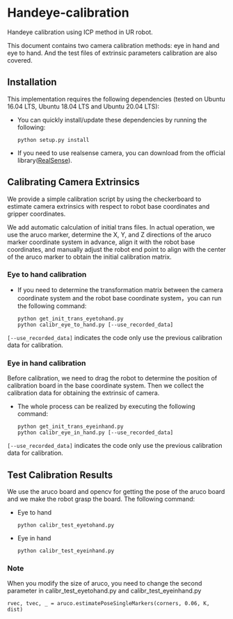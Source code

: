 # Handeye-calibration
Handeye calibration using ICP method in UR robot. 

This document contains two camera calibration methods: eye in hand and eye to hand. And the test files of extrinsic parameters calibration are also covered. 

## Installation
This implementation requires the following dependencies (tested on Ubuntu 16.04 LTS, Ubuntu 18.04 LTS and Ubuntu 20.04 LTS):
* You can quickly install/update these dependencies by running the following:

    ```shell
    python setup.py install
    ```

* If you need to use realsense camera, you can download from the official library([RealSense](https://github.com/IntelRealSense/librealsense)).

## Calibrating Camera Extrinsics
We provide a simple calibration script by using the checkerboard to estimate camera extrinsics with respect to robot base coordinates and gripper coordinates.

We add automatic calculation of initial trans files. In actual operation, we use the aruco marker, determine the X, Y, and Z directions of the aruco marker coordinate system in advance, align it with the robot base coordinates, and manually adjust the robot end point to align with the center of the aruco marker to obtain the initial calibration matrix.

### Eye to hand calibration

* If you need to determine the transformation matrix between the camera coordinate system and the robot base coordinate system，you can run the following command:

    ```shell
    python get_init_trans_eyetohand.py
    python calibr_eye_to_hand.py [--use_recorded_data]
    ```

`[--use_recorded_data]` indicates the code only use the previous calibration data for calibration.

### Eye in hand calibration
Before calibration, we need to drag the robot to determine the position of calibration board in the base coordinate system. Then we collect the calibration data for obtaining the extrinsic of camera. 

* The whole process can be realized by executing the following command:

    ```shell
    python get_init_trans_eyeinhand.py
    python calibr_eye_in_hand.py [--use_recorded_data]
    ```
`[--use_recorded_data]` indicates the code only use the previous calibration data for calibration.

## Test Calibration Results
We use the aruco board and opencv for getting the pose of the aruco board and we make the robot grasp the board. The following command:

* Eye to hand

    ```shell
    python calibr_test_eyetohand.py
    ```

* Eye in hand

    ```shell
    python calibr_test_eyeinhand.py
    ```

### Note

When you modify the size of aruco, you need to change the second parameter in calibr_test_eyetohand.py and calibr_test_eyeinhand.py

    rvec, tvec, _ = aruco.estimatePoseSingleMarkers(corners, 0.06, K, dist)
